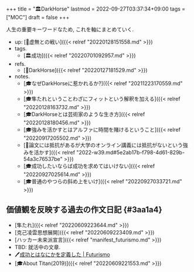+++
title = "🏛DarkHorse"
lastmod = 2022-09-27T03:37:34+09:00
tags = ["MOC"]
draft = false
+++

人生の重要キーワードなため, これを軸にまとめていく.

-   up: [📂虚無との戦い]({{< relref "20220128151558.md" >}})
-   tags.
    -   [🏛成功]({{< relref "20220701092957.md" >}})
-   refs.
    -   [📝DarkHorse]({{< relref "20220127181529.md" >}})
-   notes.
    -   [🎓なぜDarkHorseに惹かれるか?]({{< relref "20211223170559.md" >}})
    -   [🎓隼たれということわざにフィットという解釈を加える]({{< relref "20220128163732.md" >}})
    -   [🎓DarkHorseとは芸術家のような生き方]({{< relref "20220128180456.md" >}})
    -   [🎓強みを活かすとはアルファに時間を賭けるということ]({{< relref "20220917205502.md" >}})
    -   [💭論文には抵抗があるが大学のオンライン講義には抵抗がないという強みを活かす]({{< relref "2022-w39.md#5e2ab17b-f798-4d61-829b-54a3c76537be" >}})
    -   [🎓成功したいならば成功を求めてはいけない]({{< relref "20220927025614.md" >}})
    -   [🎓普通のやつらの斜め上をいけ]({{< relref "20220927033721.md" >}})


## 価値観を反映する過去の作文日記 {#3aa1a4}

-   [隼たれ]({{< relref "20220609223644.md" >}})
-   [克己凌雲思想展開]({{< relref "20220609223409.md" >}})
-   [ハッカー未来派宣言]({{< relref "manifest_futurismo.md" >}})
-   TBD: 就活中の文章.
-   🖊[成功とはなにかを定義した | Futurismo](https://futurismo.biz/archives/5849/)
-   [🎓About Titan(2019)]({{< relref "20220609221553.md" >}})
